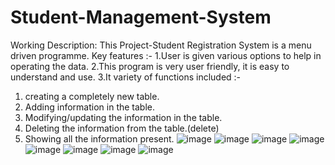 # Student-Management-System
Working Description:
This Project-Student Registration System is a
menu driven programme.
Key features :-
1.User is given various options to help in
operating the data.
2.This program is very user friendly, it is easy
to understand and use.
3.It variety of functions included :-
  1) creating a completely new table.
  2) Adding information in the table.
  3) Modifying/updating the information in the
    table.
  4) Deleting the information from the
    table.(delete)
  5) Showing all the information present.
![image](https://github.com/monkeplication/Student-Management-System/assets/155369161/3eef7e61-99d1-40cf-b9a7-4d6031c8fb7f)
![image](https://github.com/monkeplication/Student-Management-System/assets/155369161/4cd7d699-44d2-42cf-8d8d-17bce2c1573d)
![image](https://github.com/monkeplication/Student-Management-System/assets/155369161/6143d105-c0a6-444c-99fc-81dda81e7144)
![image](https://github.com/monkeplication/Student-Management-System/assets/155369161/4fc55222-df26-4327-a078-892c1764ee08)
![image](https://github.com/monkeplication/Student-Management-System/assets/155369161/148b5614-2c83-423b-860c-0e56d8e2a8a1)
![image](https://github.com/monkeplication/Student-Management-System/assets/155369161/7ee73562-2739-4d6c-8b9b-5bc8c256df74)
![image](https://github.com/monkeplication/Student-Management-System/assets/155369161/f8ac5e88-04fd-42e3-8ec2-616a260b995f)
![image](https://github.com/monkeplication/Student-Management-System/assets/155369161/eff0865c-7639-4a11-aef9-3e2507590b52)
